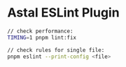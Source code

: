 # Astal ESLint Plugin

```sh
// check performance:
TIMING=1 pnpm lint:fix

// check rules for single file:
pnpm eslint --print-config <file>
```
